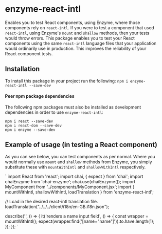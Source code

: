 # enzyme-react-intl
Enables you to test React components, using Enzyme, where those components rely on `react-intl`. If you were to test a component that used `react-intl`, using Enzyme's `mount` and `shallow` methods, then your tests would throw errors. This package enables you to test your React components using the same `react-intl` language files that your application would ordinarily use in production. This improves the reliability of your React component tests. 

## Installation
To install this package in your project run the following:
```npm i enzyme-react-intl --save-dev```

#### Peer npm package dependencies
The following npm packages must also be installed as development dependencies in order to use `enzyme-react-intl`:
```
npm i react --save-dev
npm i react-dom --save-dev
npm i enzyme --save-dev
```

## Example of usage (in testing a React component)
As you can see below, you can test components as per normal. Where you would normally use `mount` and `shallow` methods from Enzyme, you simply substitute these with `mountWithIntl` and `shallowWithIntl` respectively.

`
import React from 'react';
import chai, { expect } from 'chai';
import chaiEnzyme from 'chai-enzyme';
chai.use(chaiEnzyme());
import MyComponent from '../components/MyComponent.jsx';
import { mountWithIntl, shallowWithIntl, loadTranslation } from 'enzyme-react-intl';

// Load in the desired react-intl translation file.
loadTranslation("../../../client/i18n/en-GB.i18n.json"); 

describe('<MyComponent />', () => {
    it('renders a name input field', () => {
        const wrapper = mountWithIntl(<MyComponent />);
        expect(wrapper.find('[name="name"]')).to.have.length(1);
    });
});
`
